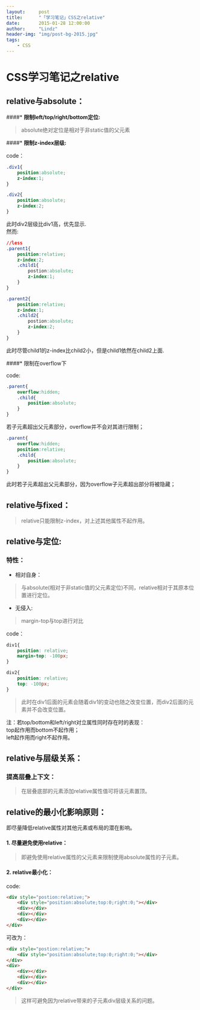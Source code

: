 ```yaml
---
layout:     post
title:      "「学习笔记」CSS之relative"
date:       2015-01-28 12:00:00
author:     "Lindz"
header-img: "img/post-bg-2015.jpg"
tags:
    - CSS
---
```


# CSS学习笔记之relative  
  
## relative与absolute：  
####* **限制left/top/right/bottom定位:**  

> absolute绝对定位是相对于非static值的父元素   
 
####* **限制z-index层级:**
    
code：  

```css   
.div1{    
	position:absolute;    
	z-index:1;
}  

.div2{
	position:absolute;
	z-index:2;
}
```   

此时div2层级比div1高，优先显示.  
然而:  

```css  
//less
.parent1{     
	position:relative;
	z-index:2;
	.child1{
		postion:absolute;
		z-index:1;
	}
}

.parent2{     
	position:relative;
	z-index:1;
	.child2{
		postion:absolute;
		z-index:2;
	}
}
```
此时尽管child1的z-index比child2小，但是child1依然在child2上面.   
 
####* 限制在overflow下  

code:  

```css
.parent{
	overflow:hidden;
	.child{
		position:absolute;
	}
}
``` 
若子元素超出父元素部分，overflow并不会对其进行限制；

```css
.parent{
	overflow:hidden;
	position:relative;
	.child{
		position:absolute;
	}
}
```
此时若子元素超出父元素部分，因为overflow子元素超出部分将被隐藏； 

## relative与fixed： 
  
> relative只能限制z-index，对上述其他属性不起作用。  

## relative与定位:  
### 特性：
* 相对自身： 

> 与absolute(相对于非static值的父元素定位)不同，relative相对于其原本位置进行定位。   

* 无侵入: 	

> margin-top与top进行对比  

code：	

```css
div1{
	position: relative;
	margin-top: -100px;
}

div2{
	position: relative;
	top: -100px;
}

```

> 此时在div1后面的元素会随着div1的变动也随之改变位置，而div2后面的元素并不会改变位置。 

注：若top/bottom和left/right对立属性同时存在时的表现：  
top起作用而bottom不起作用；  
left起作用而right不起作用。  

## relative与层级关系： 
### 提高层叠上下文：  

> 在层叠底部的元素添加relative属性值可将该元素置顶。

## relative的最小化影响原则：

即尽量降低relative属性对其他元素或布局的潜在影响。 

#### 1. 尽量避免使用relative：

> 即避免使用relative属性的父元素来限制使用absolute属性的子元素。  

#### 2. relative最小化：
code:

```html
<div style="postion:relative;">
	<div style="position:absolute;top:0;right:0;"></div>
	<div></div>
	<div></div>
	<div></div>
</div>
```
可改为： 

```html
<div style="postion:relative;">
	<div style="position:absolute;top:0;right:0;"></div>
</div>
<div>
	<div></div>
	<div></div>
	<div></div>
</div>

```
> 这样可避免因为relative带来的子元素div层级关系的问题。


 




